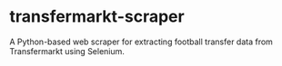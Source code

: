 # transfermarkt-scraper
A Python-based web scraper for extracting football transfer data from Transfermarkt using Selenium.
